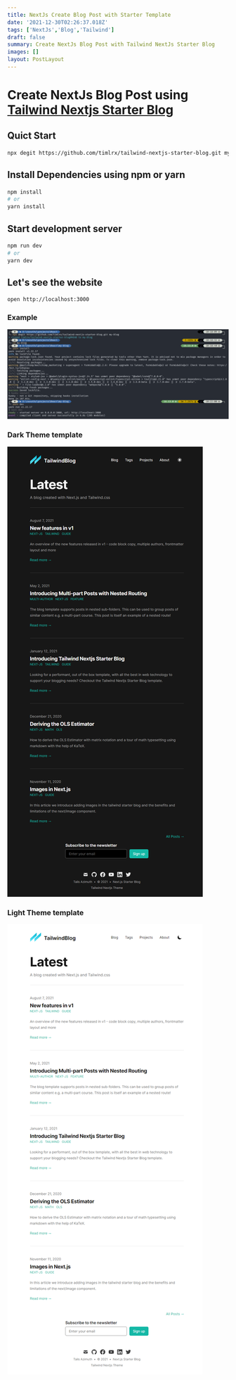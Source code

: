 ```yaml
---
title: NextJs Create Blog Post with Starter Template
date: '2021-12-30T02:26:37.018Z'
tags: ['NextJs','Blog','Tailwind']
draft: false
summary: Create NextJs Blog Post with Tailwind NextJs Starter Blog
images: []
layout: PostLayout
---
```


# Create NextJs Blog Post using [Tailwind Nextjs Starter Blog](https://github.com/timlrx/tailwind-nextjs-starter-blog)

## Quict Start
```bash
npx degit https://github.com/timlrx/tailwind-nextjs-starter-blog.git my-blog
```

## Install Dependencies using npm or yarn
```bash
npm install
# or
yarn install
```

## Start development server
```bash
npm run dev
# or
yarn dev
```

## Let's see the website
```bash
open http://localhost:3000
```

### Example

![Demo Cli](../../assets/nextjs/demo-script.png)

### Dark Theme template

![Dark Theme](../../assets/nextjs/dark-theme.png)

### Light Theme template

![Light Theme](../../assets/nextjs/light-theme.png)
